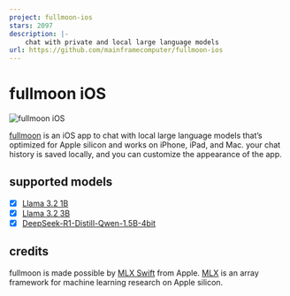 ```yaml
---
project: fullmoon-ios
stars: 2097
description: |-
    chat with private and local large language models
url: https://github.com/mainframecomputer/fullmoon-ios
---
```


# fullmoon iOS
![fullmoon iOS](https://fullmoon.app/images/app.png)

[fullmoon](https://fullmoon.app) is an iOS app to chat with local large language models that’s optimized for Apple silicon and works on iPhone, iPad, and Mac. your chat history is saved locally, and you can customize the appearance of the app.

## supported models
- [x] [Llama 3.2 1B](https://huggingface.co/mlx-community/Llama-3.2-1B-Instruct-4bit)
- [x] [Llama 3.2 3B](https://huggingface.co/mlx-community/Llama-3.2-3B-Instruct-4bit)
- [x] [DeepSeek-R1-Distill-Qwen-1.5B-4bit](https://huggingface.co/mlx-community/DeepSeek-R1-Distill-Qwen-1.5B-4bit)

## credits
fullmoon is made possible by [MLX Swift](https://github.com/ml-explore/mlx-swift) from Apple. [MLX](https://github.com/ml-explore/mlx) is an array framework for machine learning research on Apple silicon.

